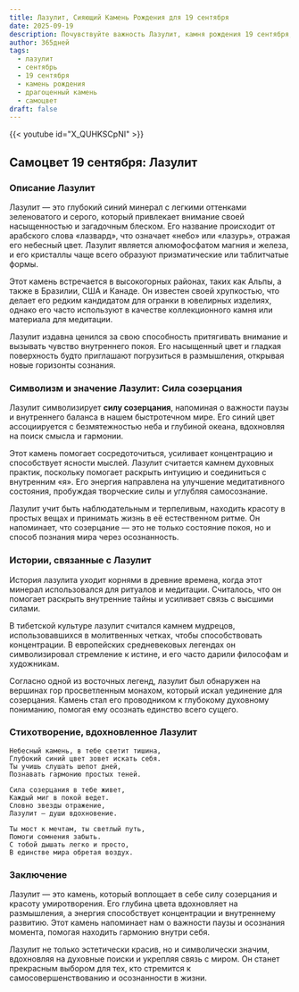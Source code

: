 ```yaml
---
title: Лазулит, Сияющий Камень Рождения для 19 сентября
date: 2025-09-19
description: Почувствуйте важность Лазулит, камня рождения 19 сентября, который символизирует Сила созерцания. Пусть его красота и значение осветят ваш день.
author: 365дней
tags:
  - лазулит
  - сентябрь
  - 19 сентября
  - камень рождения
  - драгоценный камень
  - самоцвет
draft: false
---
```


{{< youtube id="X_QUHKSCpNI" >}}

## Самоцвет 19 сентября: Лазулит

### Описание Лазулит

Лазулит — это глубокий синий минерал с легкими оттенками зеленоватого и серого, который привлекает внимание своей насыщенностью и загадочным блеском. Его название происходит от арабского слова «лазвард», что означает «небо» или «лазурь», отражая его небесный цвет. Лазулит является алюмофосфатом магния и железа, и его кристаллы чаще всего образуют призматические или таблитчатые формы.

Этот камень встречается в высокогорных районах, таких как Альпы, а также в Бразилии, США и Канаде. Он известен своей хрупкостью, что делает его редким кандидатом для огранки в ювелирных изделиях, однако его часто используют в качестве коллекционного камня или материала для медитации.

Лазулит издавна ценился за свою способность притягивать внимание и вызывать чувство внутреннего покоя. Его насыщенный цвет и гладкая поверхность будто приглашают погрузиться в размышления, открывая новые горизонты сознания.

### Символизм и значение Лазулит: Сила созерцания

Лазулит символизирует **силу созерцания**, напоминая о важности паузы и внутреннего баланса в нашем быстротечном мире. Его синий цвет ассоциируется с безмятежностью неба и глубиной океана, вдохновляя на поиск смысла и гармонии.

Этот камень помогает сосредоточиться, усиливает концентрацию и способствует ясности мыслей. Лазулит считается камнем духовных практик, поскольку помогает раскрыть интуицию и соединиться с внутренним «я». Его энергия направлена на улучшение медитативного состояния, пробуждая творческие силы и углубляя самосознание.

Лазулит учит быть наблюдательным и терпеливым, находить красоту в простых вещах и принимать жизнь в её естественном ритме. Он напоминает, что созерцание — это не только состояние покоя, но и способ познания мира через осознанность.

### Истории, связанные с Лазулит

История лазулита уходит корнями в древние времена, когда этот минерал использовался для ритуалов и медитации. Считалось, что он помогает раскрыть внутренние тайны и усиливает связь с высшими силами.

В тибетской культуре лазулит считался камнем мудрецов, использовавшихся в молитвенных четках, чтобы способствовать концентрации. В европейских средневековых легендах он символизировал стремление к истине, и его часто дарили философам и художникам.

Согласно одной из восточных легенд, лазулит был обнаружен на вершинах гор просветленным монахом, который искал уединение для созерцания. Камень стал его проводником к глубокому духовному пониманию, помогая ему осознать единство всего сущего.

### Стихотворение, вдохновленное Лазулит

```
Небесный камень, в тебе светит тишина,  
Глубокий синий цвет зовет искать себя.  
Ты учишь слушать шепот дней,  
Познавать гармонию простых теней.  

Сила созерцания в тебе живет,  
Каждый миг в покой ведет.  
Словно звезды отражение,  
Лазулит — души вдохновение.  

Ты мост к мечтам, ты светлый путь,  
Помоги сомнения забыть.  
С тобой дышать легко и просто,  
В единстве мира обретая воздух.  
```

### Заключение

Лазулит — это камень, который воплощает в себе силу созерцания и красоту умиротворения. Его глубина цвета вдохновляет на размышления, а энергия способствует концентрации и внутреннему развитию. Этот камень напоминает нам о важности паузы и осознания момента, помогая находить гармонию внутри себя.

Лазулит не только эстетически красив, но и символически значим, вдохновляя на духовные поиски и укрепляя связь с миром. Он станет прекрасным выбором для тех, кто стремится к самосовершенствованию и осознанности в жизни.